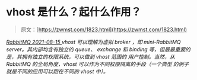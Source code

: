 <!--yml
category: 未分类
date: 0001-01-01 00:00:00
-->

# vhost 是什么？起什么作用？

> 原文：[https://zwmst.com/1823.html](https://zwmst.com/1823.html)

   [ *RabbitMQ* ](https://zwmst.com/rabbitmq)*[ <time datetime="2021-08-15T16:36:43+08:00"> 2021-08-15 </time> ](https://zwmst.com/1823.html)  vhost 可以理解为虚拟 broker ，即 mini-RabbitMQ server。其内部均含有独立的 queue、 exchange 和 binding 等，但最最重要的是，其拥有独立的权限系统，可以做到 vhost 范围的 用户控制。当然，从 RabbitMQ 的全局角度，vhost 可以作为不同权限隔离的手段（一个典型 的例子就是不同的应用可以跑在不同的 vhost 中）。*
